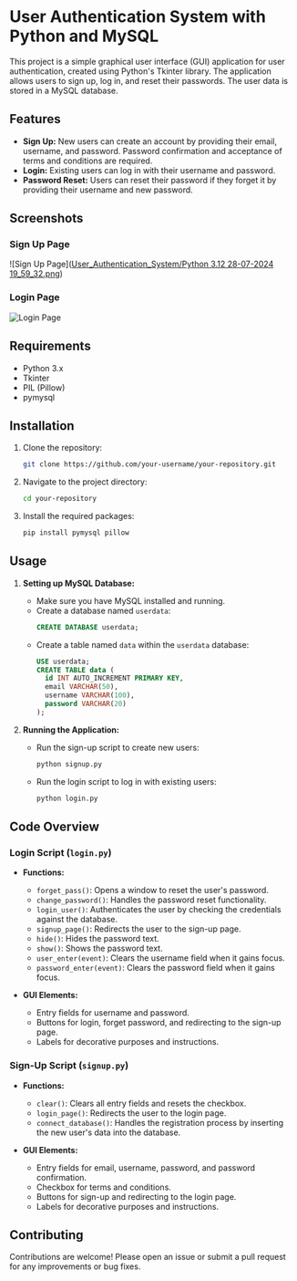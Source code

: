 # User Authentication System with Python and MySQL

This project is a simple graphical user interface (GUI) application for user authentication, created using Python's Tkinter library. The application allows users to sign up, log in, and reset their passwords. The user data is stored in a MySQL database.

## Features

- **Sign Up:** New users can create an account by providing their email, username, and password. Password confirmation and acceptance of terms and conditions are required.
- **Login:** Existing users can log in with their username and password.
- **Password Reset:** Users can reset their password if they forget it by providing their username and new password.

## Screenshots

### Sign Up Page
![Sign Up Page]([User_Authentication_System/Python 3.12 28-07-2024 19_59_32.png](https://github.com/Manishgadhave/Python-Development/blob/9b94c86d7722aaf4e28ef363b8c7d2137dcf4c97/User_Authentication_System/Python%203.12%2028-07-2024%2019_59_32.png))

### Login Page
![Login Page](./mnt/data/Python%203.12%2028-07-2024%2019_59_48.png)

## Requirements

- Python 3.x
- Tkinter
- PIL (Pillow)
- pymysql

## Installation

1. Clone the repository:
   ```bash
   git clone https://github.com/your-username/your-repository.git
   ```
2. Navigate to the project directory:
   ```bash
   cd your-repository
   ```
3. Install the required packages:
   ```bash
   pip install pymysql pillow
   ```

## Usage

1. **Setting up MySQL Database:**
   - Make sure you have MySQL installed and running.
   - Create a database named `userdata`:
     ```sql
     CREATE DATABASE userdata;
     ```
   - Create a table named `data` within the `userdata` database:
     ```sql
     USE userdata;
     CREATE TABLE data (
       id INT AUTO_INCREMENT PRIMARY KEY,
       email VARCHAR(50),
       username VARCHAR(100),
       password VARCHAR(20)
     );
     ```

2. **Running the Application:**
   - Run the sign-up script to create new users:
     ```bash
     python signup.py
     ```
   - Run the login script to log in with existing users:
     ```bash
     python login.py
     ```

## Code Overview

### Login Script (`login.py`)

- **Functions:**
  - `forget_pass()`: Opens a window to reset the user's password.
  - `change_password()`: Handles the password reset functionality.
  - `login_user()`: Authenticates the user by checking the credentials against the database.
  - `signup_page()`: Redirects the user to the sign-up page.
  - `hide()`: Hides the password text.
  - `show()`: Shows the password text.
  - `user_enter(event)`: Clears the username field when it gains focus.
  - `password_enter(event)`: Clears the password field when it gains focus.

- **GUI Elements:**
  - Entry fields for username and password.
  - Buttons for login, forget password, and redirecting to the sign-up page.
  - Labels for decorative purposes and instructions.

### Sign-Up Script (`signup.py`)

- **Functions:**
  - `clear()`: Clears all entry fields and resets the checkbox.
  - `login_page()`: Redirects the user to the login page.
  - `connect_database()`: Handles the registration process by inserting the new user's data into the database.

- **GUI Elements:**
  - Entry fields for email, username, password, and password confirmation.
  - Checkbox for terms and conditions.
  - Buttons for sign-up and redirecting to the login page.
  - Labels for decorative purposes and instructions.

## Contributing

Contributions are welcome! Please open an issue or submit a pull request for any improvements or bug fixes.
